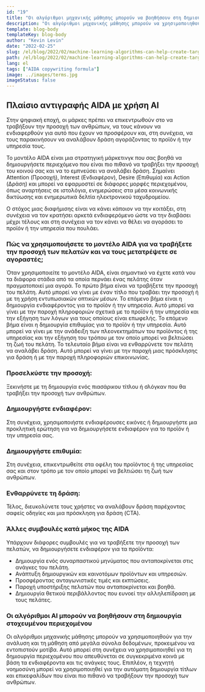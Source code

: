 ```yaml
---
id: "19"
title: "Οι αλγόριθμοι μηχανικής μάθησης μπορούν να βοηθήσουν στη δημιουργία στοχευμένου περιεχομένου"
description: "Οι αλγόριθμοι μηχανικής μάθησης μπορούν να χρησιμοποιηθούν για την ανάλυση και τη μάθηση από μεγάλα σύνολα δεδομένων, προκειμένου να εντοπιστούν μοτίβα. Αυτό μπορεί στη συνέχεια να χρησιμοποιηθεί για τη δημιουργία περιεχομένου που απευθύνεται σε συγκεκριμένα κοινά με βάση τα ενδιαφέροντά τους. Με τη χρήση της μηχανικής μάθησης, οι επιχειρήσεις μπορούν να δημιουργήσουν περιεχόμενο που είναι πιο σχετικό με τους πελάτες τους και που θα συμβάλει στην αύξηση των πωλήσεων."
template: blog-body
templateKey: blog-body
author: "Kevin Levin"
date: "2022-02-25"
slug: /el/blog/2022/02/machine-learning-algorithms-can-help-create-targeted-content
path: /el/blog/2022/02/machine-learning-algorithms-can-help-create-targeted-content
lang: el
tags: ["AIDA copywriting formula"]
image: ../images/terms.jpg
imageStatus: false
---
```


## Πλαίσιο αντιγραφής AIDA με χρήση AI

Στην ψηφιακή εποχή, οι μάρκες πρέπει να επικεντρωθούν στο να τραβήξουν την προσοχή των ανθρώπων, να τους κάνουν να ενδιαφερθούν για αυτό που έχουν να προσφέρουν και, στη συνέχεια, να τους παρακινήσουν να αναλάβουν δράση αγοράζοντας το προϊόν ή την υπηρεσία τους.

Το μοντέλο AIDA είναι μια στρατηγική μάρκετινγκ που σας βοηθά να δημιουργήσετε περιεχόμενο που είναι πιο πιθανό να τραβήξει την προσοχή του κοινού σας και να το εμπνεύσει να αναλάβει δράση. Σημαίνει Attention (Προσοχή), Interest (Ενδιαφέρον), Desire (Επιθυμία) και Action (Δράση) και μπορεί να εφαρμοστεί σε διάφορες μορφές περιεχομένου, όπως αναρτήσεις σε ιστολόγια, ενημερώσεις στα μέσα κοινωνικής δικτύωσης και ενημερωτικά δελτία ηλεκτρονικού ταχυδρομείου.

Ο στόχος μιας διαφήμισης είναι να κάνει κάποιον να την κοιτάξει, στη συνέχεια να τον κρατήσει αρκετά ενδιαφερόμενο ώστε να την διαβάσει μέχρι τέλους και στη συνέχεια να τον κάνει να θέλει να αγοράσει το προϊόν ή την υπηρεσία που πουλάει.

### Πώς να χρησιμοποιήσετε το μοντέλο AIDA για να τραβήξετε την προσοχή των πελατών και να τους μετατρέψετε σε αγοραστές;

Όταν χρησιμοποιείτε το μοντέλο AIDA, είναι σημαντικό να έχετε κατά νου τα διάφορα στάδια από τα οποία περνάει ένας πελάτης όταν πραγματοποιεί μια αγορά. Το πρώτο βήμα είναι να τραβήξετε την προσοχή του πελάτη. Αυτό μπορεί να γίνει με έναν τίτλο που τραβάει την προσοχή ή με τη χρήση εντυπωσιακών οπτικών μέσων. Το επόμενο βήμα είναι η δημιουργία ενδιαφέροντος για το προϊόν ή την υπηρεσία. Αυτό μπορεί να γίνει με την παροχή πληροφοριών σχετικά με το προϊόν ή την υπηρεσία και την εξήγηση των λόγων για τους οποίους είναι επωφελής. Το επόμενο βήμα είναι η δημιουργία επιθυμίας για το προϊόν ή την υπηρεσία. Αυτό μπορεί να γίνει με την ανάδειξη των πλεονεκτημάτων του προϊόντος ή της υπηρεσίας και την εξήγηση του τρόπου με τον οποίο μπορεί να βελτιώσει τη ζωή του πελάτη. Το τελευταίο βήμα είναι να ενθαρρύνετε τον πελάτη να αναλάβει δράση. Αυτό μπορεί να γίνει με την παροχή μιας πρόσκλησης για δράση ή με την παροχή πληροφοριών επικοινωνίας.

### Προσελκύστε την προσοχή:

Ξεκινήστε με τη δημιουργία ενός πιασάρικου τίτλου ή σλόγκαν που θα τραβήξει την προσοχή των ανθρώπων.

### Δημιουργήστε ενδιαφέρον:

Στη συνέχεια, χρησιμοποιήστε ενδιαφέρουσες εικόνες ή δημιουργήστε μια προκλητική ερώτηση για να δημιουργήσετε ενδιαφέρον για το προϊόν ή την υπηρεσία σας.

### Δημιουργήστε επιθυμία:

Στη συνέχεια, επικεντρωθείτε στα οφέλη του προϊόντος ή της υπηρεσίας σας και στον τρόπο με τον οποίο μπορεί να βελτιώσει τη ζωή των ανθρώπων.

### Ενθαρρύνετε τη δράση:

Τέλος, διευκολύνετε τους χρήστες να αναλάβουν δράση παρέχοντας σαφείς οδηγίες και μια πρόσκληση για δράση (CTA).

### Άλλες συμβουλές κατά μήκος της AIDA

Υπάρχουν διάφορες συμβουλές για να τραβήξετε την προσοχή των πελατών, να δημιουργήσετε ενδιαφέρον για τα προϊόντα:

- Δημιουργία ενός συναρπαστικού μηνύματος που ανταποκρίνεται στις ανάγκες του πελάτη.
- Ανάπτυξη δημιουργικών και καινοτόμων προϊόντων και υπηρεσιών.
- Προσφέροντας ανταγωνιστικές τιμές και εκπτώσεις.
- Παροχή υποστήριξης πελατών που ανταποκρίνεται και βοηθά.
- Δημιουργία θετικού περιβάλλοντος που ευνοεί την αλληλεπίδραση με τους πελάτες.

### Οι αλγόριθμοι AI μπορούν να βοηθήσουν στη δημιουργία στοχευμένου περιεχομένου

Οι αλγόριθμοι μηχανικής μάθησης μπορούν να χρησιμοποιηθούν για την ανάλυση και τη μάθηση από μεγάλα σύνολα δεδομένων, προκειμένου να εντοπιστούν μοτίβα. Αυτό μπορεί στη συνέχεια να χρησιμοποιηθεί για τη δημιουργία περιεχομένου που απευθύνεται σε συγκεκριμένα κοινά με βάση τα ενδιαφέροντα και τις ανάγκες τους. Επιπλέον, η τεχνητή νοημοσύνη μπορεί να χρησιμοποιηθεί για την αυτόματη δημιουργία τίτλων και επικεφαλίδων που είναι πιο πιθανό να τραβήξουν την προσοχή των ανθρώπων.

